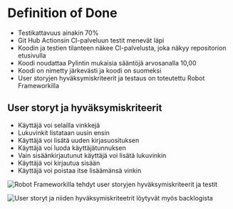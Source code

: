 # Definition of Done

- Testikattavuus ainakin 70% 
- Git Hub Actionsin CI-palveluun testit menevät läpi
- Koodin ja testien tilanteen näkee CI-palvelusta, joka näkyy repositorion etusivulla
- Koodi noudattaa Pylintin mukaisia sääntöjä arvosanalla 10,00
- Koodi on nimetty järkevästi ja koodi on suomeksi
- User storyjen hyväksymiskriteerit ja testaus on toteutettu Robot Frameworkilla

## User storyt ja hyväksymiskriteerit
 - Käyttäjä voi selailla vinkkejä
 - Lukuvinkit listataan uusin ensin
 - Käyttäjä voi lisätä uuden kirjasuosituksen
 - Käyttäjä voi luoda käyttäjätunnuksen
 - Vain sisäänkirjautunut käyttäjä voi lisätä lukuvinkin
 - Käyttäjä voi kirjautua sisään
 - Käyttäjä voi poistaa itse lisäämänsä vinkin

![Robot Frameworkilla tehdyt user storyjen hyväksymiskriteerit ja testit](https://github.com/kimmomuli/Lukuvinkkikirjasto/tree/main/src/tests)

![User storyt ja niiden hyväksymiskriteetrit löytyvät myös backlogista](https://github.com/kimmomuli/Lukuvinkkikirjasto/projects/1?card_filter_query=label%3A%22user+story%22)

